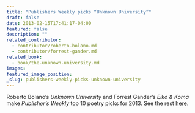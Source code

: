 ```yaml
---
title: "Publishers Weekly picks “Unknown University”"
draft: false
date: 2013-02-15T17:41:17-04:00
featured: false
description: ""
related_contributor:
  - contributor/roberto-bolano.md
  - contributor/forrest-gander.md
related_book:
  - book/the-unknown-university.md
images:
featured_image_position: 
_slug: publishers-weekly-picks-unknown-university
---
```


Roberto Bolano’s _Unknown University_ and Forrest Gander’s _Eiko & Koma_ make _Publisher’s Weekly_ top 10 poetry picks for 2013. See the rest [here](http://www.publishersweekly.com/pw/by-topic/new-titles/adult-announcements/article/55642-spring-2013-announcements-poetry-looking-forward-to-looking-back.html).


